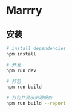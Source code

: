 # Marrry

## 安装
``` bash
# install dependencies
npm install

# 开发
npm run dev

# 打包
npm run build

# 打包并显示资源报告
npm run build --report

```